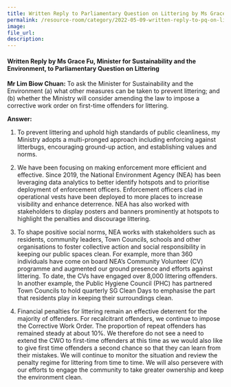 ```yaml
---  
title: Written Reply to Parliamentary Question on Littering by Ms Grace Fu, Minister for Sustainability and the Environment 
permalink: /resource-room/category/2022-05-09-written-reply-to-pq-on-littering/  
image:  
file_url:  
description:  
---  
```


#### Written Reply by Ms Grace Fu, Minister for Sustainability and the Environment, to Parliamentary Question on Littering  

**Mr Lim Biow Chuan:** To ask the Minister for Sustainability and the Environment (a) what other measures can be taken to prevent littering; and (b) whether the Ministry will consider amending the law to impose a corrective work order on first-time offenders for littering.

**Answer:**

1. To prevent littering and uphold high standards of public cleanliness, my Ministry adopts a multi-pronged approach including enforcing against litterbugs, encouraging ground-up action, and establishing values and norms.

2. We have been focusing on making enforcement more efficient and effective. Since 2019, the National Environment Agency (NEA) has been leveraging data analytics to better identify hotspots and to prioritise deployment of enforcement officers. Enforcement officers clad in operational vests have been deployed to more places to increase visibility and enhance deterrence. NEA has also worked with stakeholders to display posters and banners prominently at hotspots to highlight the penalties and discourage littering. 

3. To shape positive social norms, NEA works with stakeholders such as residents, community leaders, Town Councils, schools and other organisations to foster collective action and social responsibility in keeping our public spaces clean. For example, more than 360 individuals have come on board NEA’s Community Volunteer (CV) programme and augmented our ground presence and efforts against littering. To date, the CVs have engaged over 8,000 littering offenders. In another example, the Public Hygiene Council (PHC) has partnered Town Councils to hold quarterly SG Clean Days to emphasise the part that residents play in keeping their surroundings clean.   

4. Financial penalties for littering remain an effective deterrent for the majority of offenders. For recalcitrant offenders, we continue to impose the Corrective Work Order. The proportion of repeat offenders has remained steady at about 10%. We therefore do not see a need to extend the CWO to first-time offenders at this time as we would also like to give first time offenders a second chance so that they can learn from their mistakes. We will continue to monitor the situation and review the penalty regime for littering from time to time. We will also persevere with our efforts to engage the community to take greater ownership and keep the environment clean. 
